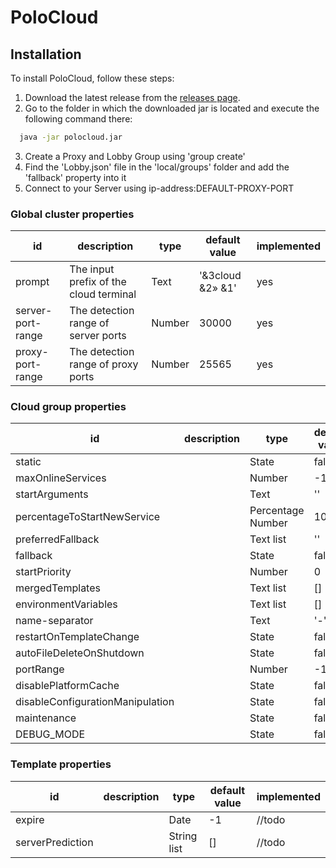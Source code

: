 # PoloCloud

## Installation

To install PoloCloud, follow these steps:

1. Download the latest release from the [releases page](https://github.com/HttpMarco/polocloud/releases/).
2. Go to the folder in which the downloaded jar is located and execute the following command there:
```bash
  java -jar polocloud.jar
```
3. Create a Proxy and Lobby Group using 'group create'
4. Find the 'Lobby.json' file in the 'local/groups' folder and add the 'fallback' property into it
5. Connect to your Server using ip-address:DEFAULT-PROXY-PORT 

### Global cluster properties

| id                | description                            | type   | default value    | implemented |
|-------------------|----------------------------------------|--------|------------------|-------------|
| prompt            | The input prefix of the cloud terminal | Text   | '&3cloud &2» &1' | yes         |s
| server-port-range | The detection range of server ports    | Number | 30000            | yes         |
| proxy-port-range  | The detection range of proxy ports     | Number | 25565            | yes         |


### Cloud group properties
| id                               | description | type              | default value  | implemented |
|----------------------------------|-------------|-------------------|----------------|-------------|
| static                           |             | State             | false          | yes         |
| maxOnlineServices                |             | Number            | -1             | yes         |
| startArguments                   |             | Text              | ''             | //todo      |
| percentageToStartNewService      |             | Percentage Number | 100.0          | //todo      |
| preferredFallback                |             | Text list         | ''             | //todo      |
| fallback                         |             | State             | false          | yes         |
| startPriority                    |             | Number            | 0              | //todo      |
| mergedTemplates                  |             | Text list         | []             | //todo      |
| environmentVariables             |             | Text list         | []             | //todo      |
| name-separator                   |             | Text              | '-'            | //todo      |
| restartOnTemplateChange          |             | State             | false          | //todo      |
| autoFileDeleteOnShutdown         |             | State             | false          | //todo      |
| portRange                        |             | Number            | -1             | //todo      |
| disablePlatformCache             |             | State             | false          | //todo      |
| disableConfigurationManipulation |             | State             | false          | //todo      |
| maintenance                      |             | State             | false          | yes         |
 | DEBUG_MODE                      |             | State             | false          | yes         | 

### Template properties
| id               | description | type        | default value | implemented |
|------------------|-------------|-------------|---------------|-------------|
| expire           |             | Date        | -1            | //todo      |
| serverPrediction |             | String list | []            | //todo      |
